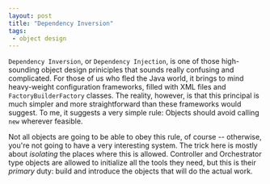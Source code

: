 ```yaml
---
layout: post
title: "Dependency Inversion"
tags:
 - object design
---
```


`Dependency Inversion`, or `Dependency Injection`, is one of those
high-sounding object design priniciples that sounds really confusing and
complicated.  For those of us who fled the Java world, it brings to mind
heavy-weight configuration frameworks, filled with XML files and
`FactoryBuilderFactory` classes.  The reality, however, is that this principal
is much simpler and more straightforward than these frameworks would suggest.
To me, it suggests a very simple rule: Objects should avoid calling `new`
wherever feasible.

<!-- more -->

Not all objects are going to be able to obey this rule, of course -- otherwise,
you're not going to have a very interesting system.  The trick here is
mostly about _isolating_ the places where this is allowed.  Controller and
Orchestrator type objects are allowed to initialize all the tools they need,
but this is their _primary_ duty:  build and introduce the objects that
will do the actual work.




